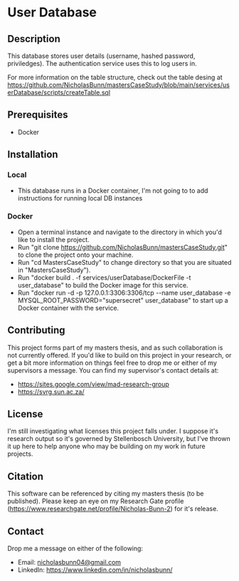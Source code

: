 # **User Database**

## **Description**

This database stores user details (username, hashed password, priviledges). The authentication service uses this to log users in.

For more information on the table structure, check out the table desing at https://github.com/NicholasBunn/mastersCaseStudy/blob/main/services/userDatabase/scripts/createTable.sql

## **Prerequisites**

- Docker

## **Installation**

### **Local**

- This database runs in a Docker container, I'm not going to to add instructions for running local DB instances

### **Docker**

- Open a terminal instance and navigate to the directory in which you'd like to install the project.
- Run "git clone https://github.com/NicholasBunn/mastersCaseStudy.git" to clone the project onto your machine.
- Run "cd MastersCaseStudy" to change directory so that you are situated in "MastersCaseStudy").
- Run "docker build . -f services/userDatabase/DockerFile -t user_database" to build the Docker image for this service.
- Run "docker run -d -p 127.0.0.1:3306:3306/tcp --name user_database -e MYSQL_ROOT_PASSWORD="supersecret" user_database" to start up a Docker container with the service.

## **Contributing**

This project forms part of my masters thesis, and as such collaboration is not currently offered. If you'd like to build on this project in your research, or get a bit more information on things feel free to drop me or either of my supervisors a message. You can find my supervisor's contact details at:

- https://sites.google.com/view/mad-research-group
- https://svrg.sun.ac.za/

## **License**

I'm still investigating what licenses this project falls under. I suppose it's research output so it's governed by Stellenbosch University, but I've thrown it up here to help anyone who may be building on my work in future projects.

## **Citation**

This software can be referenced by citing my masters thesis (to be published). Please keep an eye on my Research Gate profile (https://www.researchgate.net/profile/Nicholas-Bunn-2) for it's release.

## **Contact**

Drop me a message on either of the following:

- Email: nicholasbunn04@gmail.com
- LinkedIn: https://www.linkedin.com/in/nicholasbunn/
